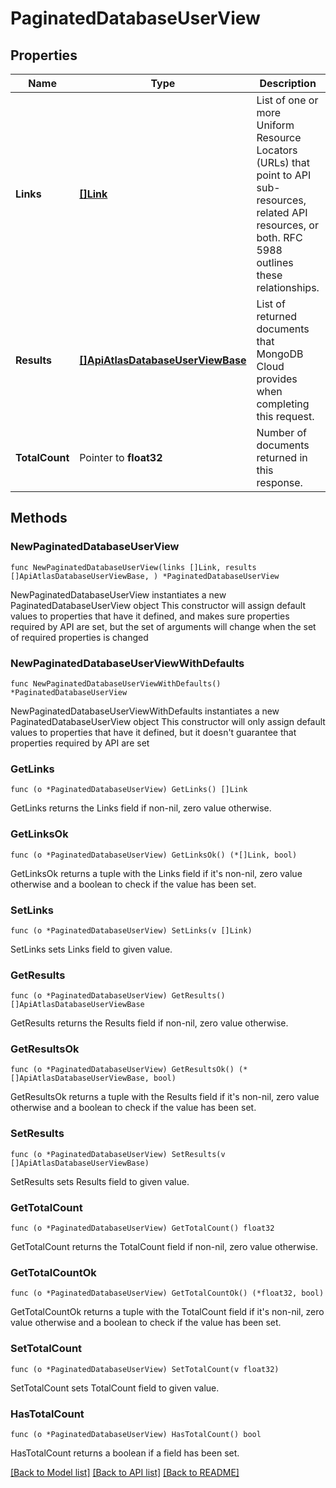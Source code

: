# PaginatedDatabaseUserView

## Properties

Name | Type | Description | Notes
------------ | ------------- | ------------- | -------------
**Links** | [**[]Link**](Link.md) | List of one or more Uniform Resource Locators (URLs) that point to API sub-resources, related API resources, or both. RFC 5988 outlines these relationships.  | [readonly] 
**Results** | [**[]ApiAtlasDatabaseUserViewBase**](ApiAtlasDatabaseUserViewBase.md) | List of returned documents that MongoDB Cloud provides when completing this request.  | [readonly] 
**TotalCount** | Pointer to **float32** | Number of documents returned in this response. | [optional] [readonly] 

## Methods

### NewPaginatedDatabaseUserView

`func NewPaginatedDatabaseUserView(links []Link, results []ApiAtlasDatabaseUserViewBase, ) *PaginatedDatabaseUserView`

NewPaginatedDatabaseUserView instantiates a new PaginatedDatabaseUserView object
This constructor will assign default values to properties that have it defined,
and makes sure properties required by API are set, but the set of arguments
will change when the set of required properties is changed

### NewPaginatedDatabaseUserViewWithDefaults

`func NewPaginatedDatabaseUserViewWithDefaults() *PaginatedDatabaseUserView`

NewPaginatedDatabaseUserViewWithDefaults instantiates a new PaginatedDatabaseUserView object
This constructor will only assign default values to properties that have it defined,
but it doesn't guarantee that properties required by API are set

### GetLinks

`func (o *PaginatedDatabaseUserView) GetLinks() []Link`

GetLinks returns the Links field if non-nil, zero value otherwise.

### GetLinksOk

`func (o *PaginatedDatabaseUserView) GetLinksOk() (*[]Link, bool)`

GetLinksOk returns a tuple with the Links field if it's non-nil, zero value otherwise
and a boolean to check if the value has been set.

### SetLinks

`func (o *PaginatedDatabaseUserView) SetLinks(v []Link)`

SetLinks sets Links field to given value.


### GetResults

`func (o *PaginatedDatabaseUserView) GetResults() []ApiAtlasDatabaseUserViewBase`

GetResults returns the Results field if non-nil, zero value otherwise.

### GetResultsOk

`func (o *PaginatedDatabaseUserView) GetResultsOk() (*[]ApiAtlasDatabaseUserViewBase, bool)`

GetResultsOk returns a tuple with the Results field if it's non-nil, zero value otherwise
and a boolean to check if the value has been set.

### SetResults

`func (o *PaginatedDatabaseUserView) SetResults(v []ApiAtlasDatabaseUserViewBase)`

SetResults sets Results field to given value.


### GetTotalCount

`func (o *PaginatedDatabaseUserView) GetTotalCount() float32`

GetTotalCount returns the TotalCount field if non-nil, zero value otherwise.

### GetTotalCountOk

`func (o *PaginatedDatabaseUserView) GetTotalCountOk() (*float32, bool)`

GetTotalCountOk returns a tuple with the TotalCount field if it's non-nil, zero value otherwise
and a boolean to check if the value has been set.

### SetTotalCount

`func (o *PaginatedDatabaseUserView) SetTotalCount(v float32)`

SetTotalCount sets TotalCount field to given value.

### HasTotalCount

`func (o *PaginatedDatabaseUserView) HasTotalCount() bool`

HasTotalCount returns a boolean if a field has been set.


[[Back to Model list]](../README.md#documentation-for-models) [[Back to API list]](../README.md#documentation-for-api-endpoints) [[Back to README]](../README.md)


